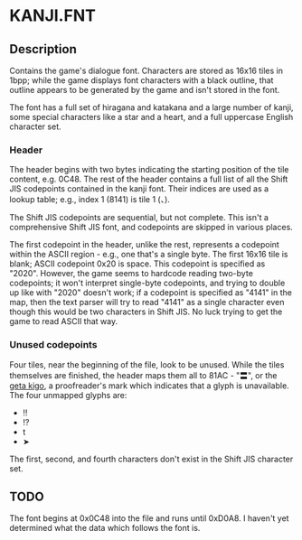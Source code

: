 # KANJI.FNT

## Description

Contains the game's dialogue font. Characters are stored as 16x16 tiles in 1bpp; while the game displays font characters with a black outline, that outline appears to be generated by the game and isn't stored in the font.

The font has a full set of hiragana and katakana and a large number of kanji, some special characters like a star and a heart, and a full uppercase English character set.

### Header

The header begins with two bytes indicating the starting position of the tile content, e.g. 0C48. The rest of the header contains a full list of all the Shift JIS codepoints contained in the kanji font. Their indices are used as a lookup table; e.g., index 1 (8141) is tile 1 (、).

The Shift JIS codepoints are sequential, but not complete. This isn't a comprehensive Shift JIS font, and codepoints are skipped in various places.

The first codepoint in the header, unlike the rest, represents a codepoint within the ASCII region - e.g., one that's a single byte. The first 16x16 tile is blank; ASCII codepoint 0x20 is space. This codepoint is specified as "2020". However, the game seems to hardcode reading two-byte codepoints; it won't interpret single-byte codepoints, and trying to double up like with "2020" doesn't work; if a codepoint is specified as "4141" in the map, then the text parser will try to read "4141" as a single character even though this would be two characters in Shift JIS. No luck trying to get the game to read ASCII that way.

### Unused codepoints

Four tiles, near the beginning of the file, look to be unused. While the tiles themselves are finished, the header maps them all to 81AC - "〓", or the [geta kigo](https://en.wikipedia.org/wiki/List_of_Japanese_typographic_symbols), a proofreader's mark which indicates that a glyph is unavailable. The four unmapped glyphs are:

* ‼
* ⁉
* t
* ➤

The first, second, and fourth characters don't exist in the Shift JIS character set.

## TODO

The font begins at 0x0C48 into the file and runs until 0xD0A8. I haven't yet determined what the data which follows the font is.
